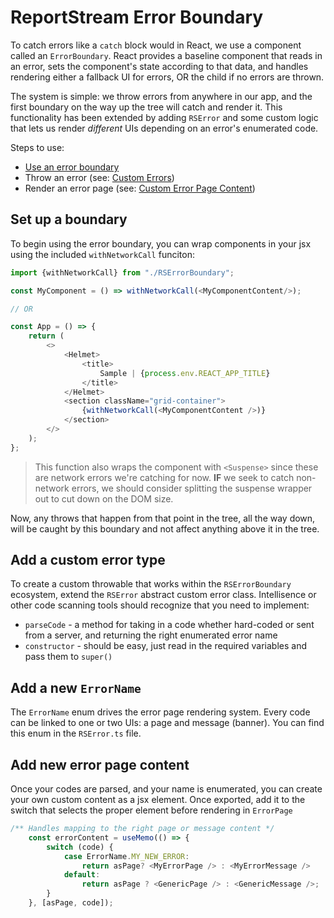 # ReportStream Error Boundary

To catch errors like a `catch` block would in React, we use a component called an `ErrorBoundary`. React provides a baseline component that reads in an error, sets the component's state according to that data, and handles rendering either a fallback UI for errors, OR the child if no errors are thrown.

The system is simple: we throw errors from anywhere in our app, and the first boundary on the way up the tree will catch and render it. This functionality has been extended by adding `RSError` and some custom logic that lets us render _different_ UIs depending on an error's enumerated code.

Steps to use:

- [Use an error boundary](#set-up-a-boundary)
- Throw an error (see: [Custom Errors](#add-a-custom-error-type))
- Render an error page (see: [Custom Error Page Content](#add-new-error-page-content))

## Set up a boundary

To begin using the error boundary, you can wrap components in your jsx using the included `withNetworkCall` funciton:

```typescript jsx
import {withNetworkCall} from "./RSErrorBoundary";

const MyComponent = () => withNetworkCall(<MyComponentContent/>);

// OR

const App = () => {
    return (
        <>
            <Helmet>
                <title>
                    Sample | {process.env.REACT_APP_TITLE}
                </title>
            </Helmet>
            <section className="grid-container">
                {withNetworkCall(<MyComponentContent />)}
            </section>
        </>
    );
};
```

> This function also wraps the component with `<Suspense>` since these are network errors we're catching for now. **IF** we seek to catch non-network errors, we should consider splitting the suspense wrapper out to cut down on the DOM size.

Now, any throws that happen from that point in the tree, all the way down, will be caught by this boundary and not affect anything above it in the tree. 

## Add a custom error type

To create a custom throwable that works within the `RSErrorBoundary` ecosystem, extend the `RSError` abstract custom error class. Intellisence or other code scanning tools should recognize that you need to implement:

- `parseCode` - a method for taking in a code whether hard-coded or sent from a server, and returning the right enumerated error name
- `constructor` - should be easy, just read in the required variables and pass them to `super()`

## Add a new `ErrorName`

The `ErrorName` enum drives the error page rendering system. Every code can be linked to one or two UIs: a page and message (banner). You can find this enum in the `RSError.ts` file.

## Add new error page content

Once your codes are parsed, and your name is enumerated, you can create your own custom content as a jsx element. Once exported, add it to the switch that selects the proper element before rendering in `ErrorPage`

```typescript jsx
/** Handles mapping to the right page or message content */
    const errorContent = useMemo(() => {
        switch (code) {
            case ErrorName.MY_NEW_ERROR:
                return asPage? <MyErrorPage /> : <MyErrorMessage />
            default:
                return asPage ? <GenericPage /> : <GenericMessage />;
        }
    }, [asPage, code]);
```
